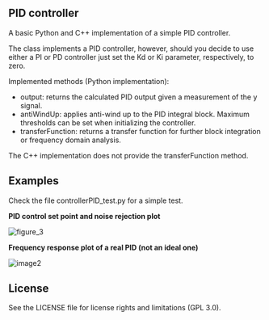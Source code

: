 ## PID controller
A basic Python and C++ implementation of a simple PID controller.

The class implements a PID controller, however, should you decide to use either a PI or PD controller just set the Kd or Ki parameter, respectively, to zero.

Implemented methods (Python implementation):

- output: returns the calculated PID output given a measurement of the y signal.
- antiWindUp: applies anti-wind up to the PID integral block. Maximum thresholds can be set when initializing the controller.
- transferFunction: returns a transfer function for further block integration or frequency domain analysis.

The C++ implementation does not provide the transferFunction method.

## Examples
Check the file controllerPID_test.py for a simple test.

**PID control set point and noise rejection plot**

![figure_3](https://cloud.githubusercontent.com/assets/13961654/12533129/a4a38332-c226-11e5-9469-d2969181c1a1.png)

**Frequency response plot of a real PID (not an ideal one)**

![image2](https://cloud.githubusercontent.com/assets/13961654/12492639/7b4f73fc-c081-11e5-9ab2-2e1267b49967.png)

## License
See the LICENSE file for license rights and limitations (GPL 3.0).
